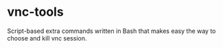 vnc-tools
=========

Script-based extra commands written in Bash that makes easy the way to choose and kill vnc session.
